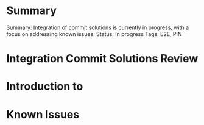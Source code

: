 # Summary

Summary: Integration of commit solutions is currently in progress, with a focus on addressing known issues.
Status: In progress
Tags: E2E, PIN

# Integration Commit Solutions Review

# Introduction to

# Known Issues